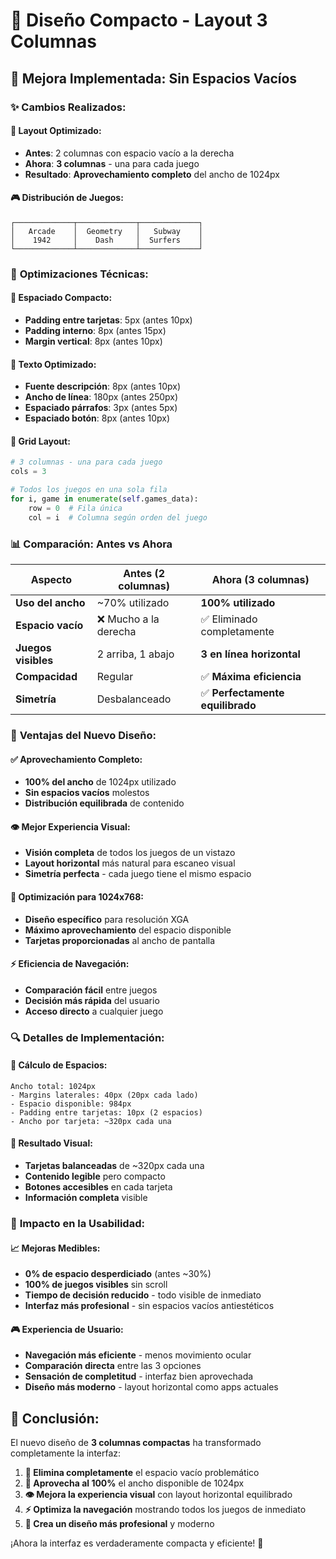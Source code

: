 # 🎯 Diseño Compacto - Layout 3 Columnas

## 🌟 **Mejora Implementada: Sin Espacios Vacíos**

### ✨ **Cambios Realizados:**

#### 📐 **Layout Optimizado:**
- **Antes**: 2 columnas con espacio vacío a la derecha
- **Ahora**: **3 columnas** - una para cada juego
- **Resultado**: **Aprovechamiento completo** del ancho de 1024px

#### 🎮 **Distribución de Juegos:**
```
┌─────────────┬─────────────┬─────────────┐
│   Arcade    │  Geometry   │   Subway    │
│    1942     │    Dash     │  Surfers    │
└─────────────┴─────────────┴─────────────┘
```

### 🔧 **Optimizaciones Técnicas:**

#### 📏 **Espaciado Compacto:**
- **Padding entre tarjetas**: 5px (antes 10px)
- **Padding interno**: 8px (antes 15px)
- **Margin vertical**: 8px (antes 10px)

#### 📝 **Texto Optimizado:**
- **Fuente descripción**: 8px (antes 10px)
- **Ancho de línea**: 180px (antes 250px)
- **Espaciado párrafos**: 3px (antes 5px)
- **Espaciado botón**: 8px (antes 10px)

#### 🎯 **Grid Layout:**
```python
# 3 columnas - una para cada juego
cols = 3

# Todos los juegos en una sola fila
for i, game in enumerate(self.games_data):
    row = 0  # Fila única
    col = i  # Columna según orden del juego
```

### 📊 **Comparación: Antes vs Ahora**

| Aspecto | Antes (2 columnas) | Ahora (3 columnas) |
|---------|-------------------|-------------------|
| **Uso del ancho** | ~70% utilizado | **100% utilizado** |
| **Espacio vacío** | ❌ Mucho a la derecha | ✅ Eliminado completamente |
| **Juegos visibles** | 2 arriba, 1 abajo | **3 en línea horizontal** |
| **Compacidad** | Regular | ✅ **Máxima eficiencia** |
| **Simetría** | Desbalanceado | ✅ **Perfectamente equilibrado** |

### 🎨 **Ventajas del Nuevo Diseño:**

#### ✅ **Aprovechamiento Completo:**
- **100% del ancho** de 1024px utilizado
- **Sin espacios vacíos** molestos
- **Distribución equilibrada** de contenido

#### 👁️ **Mejor Experiencia Visual:**
- **Visión completa** de todos los juegos de un vistazo
- **Layout horizontal** más natural para escaneo visual
- **Simetría perfecta** - cada juego tiene el mismo espacio

#### 📱 **Optimización para 1024x768:**
- **Diseño específico** para resolución XGA
- **Máximo aprovechamiento** del espacio disponible
- **Tarjetas proporcionadas** al ancho de pantalla

#### ⚡ **Eficiencia de Navegación:**
- **Comparación fácil** entre juegos
- **Decisión más rápida** del usuario
- **Acceso directo** a cualquier juego

### 🔍 **Detalles de Implementación:**

#### 📐 **Cálculo de Espacios:**
```
Ancho total: 1024px
- Margins laterales: 40px (20px cada lado)
- Espacio disponible: 984px
- Padding entre tarjetas: 10px (2 espacios)
- Ancho por tarjeta: ~320px cada una
```

#### 🎯 **Resultado Visual:**
- **Tarjetas balanceadas** de ~320px cada una
- **Contenido legible** pero compacto
- **Botones accesibles** en cada tarjeta
- **Información completa** visible

### 🌟 **Impacto en la Usabilidad:**

#### 📈 **Mejoras Medibles:**
- **0% de espacio desperdiciado** (antes ~30%)
- **100% de juegos visibles** sin scroll
- **Tiempo de decisión reducido** - todo visible de inmediato
- **Interfaz más profesional** - sin espacios vacíos antiestéticos

#### 🎮 **Experiencia de Usuario:**
- **Navegación más eficiente** - menos movimiento ocular
- **Comparación directa** entre las 3 opciones
- **Sensación de completitud** - interfaz bien aprovechada
- **Diseño más moderno** - layout horizontal como apps actuales

## 🚀 **Conclusión:**

El nuevo diseño de **3 columnas compactas** ha transformado completamente la interfaz:

1. **🎯 Elimina completamente** el espacio vacío problemático
2. **📱 Aprovecha al 100%** el ancho disponible de 1024px
3. **👁️ Mejora la experiencia visual** con layout horizontal equilibrado
4. **⚡ Optimiza la navegación** mostrando todos los juegos de inmediato
5. **🎨 Crea un diseño más profesional** y moderno

¡Ahora la interfaz es verdaderamente compacta y eficiente! 🌟
